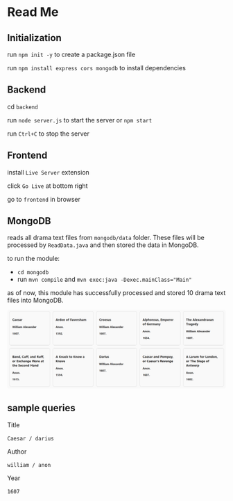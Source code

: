 # Read Me

## Initialization

run `npm init -y` to create a package.json file

run `npm install express cors mongodb` to install dependencies

## Backend

cd `backend`

run `node server.js` to start the server  or `npm start`

run `Ctrl+C` to stop the server

## Frontend
install `Live Server` extension

click `Go Live` at bottom right

go to `frontend` in browser

## MongoDB

reads all drama text files from `mongodb/data` folder. These files will be processed by `ReadData.java` and then stored the data in MongoDB.

to run the module:

- `cd mongodb`
- run `mvn compile` and `mvn exec:java -Dexec.mainClass="Main"`

as of now, this module has successfully processed and stored 10 drama text files into MongoDB.

![img](img/dramas.png)

## sample queries

Title
```
Caesar / darius
```

Author
```
william / anon
```

Year
```
1607
```
